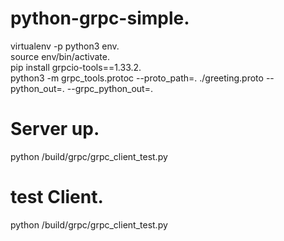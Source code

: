 # python-grpc-simple.  
virtualenv -p python3 env.  
source env/bin/activate.  
pip install grpcio-tools==1.33.2.  
python3 -m grpc_tools.protoc --proto_path=. ./greeting.proto --python_out=. --grpc_python_out=.   

# Server up. 
python /build/grpc/grpc_client_test.py   
# test Client.  
python /build/grpc/grpc_client_test.py    
